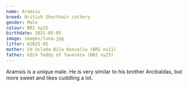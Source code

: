 ```yaml
---
name: Aramsis
breed: British Shorthair cattery
gender: Male
colour: BRI ny25
birthdate: 2025-05-05
image: images/luna.jpg
litter: A2025-05
mother: CH Uslada Bila Konvalia (BRI nv11)
father: GICH Teddy of Tavereta (BRI ny25)
---
```


Aramsis is a unique male. He is very similar to his brother Arcibaldas, but more sweet and likes cuddling a lot.
